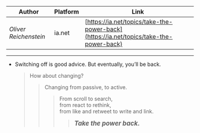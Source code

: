 | Author | Platform | Link |  
| --- | --- | --- | 
| *Oliver Reichenstein* | ia.net | [https://ia.net/topics/take-the-power-back](https://ia.net/topics/take-the-power-back) |

-----------------

- Switching off is good advice. But eventually, you’ll be back. 
  > How about changing? 
  >> Changing from passive, to active. 
  >>> From scroll to search,<br>
  >>> from react to rethink,<br>
  >>> from like and retweet to write and link.
  >>>> <big>***Take the power back.***</big>



